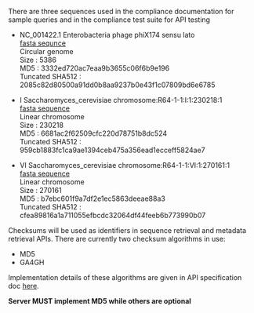 There are three sequences used in the compliance documentation for sample queries and in the compliance test suite for API testing

 * NC_001422.1 Enterobacteria phage phiX174 sensu lato  
    [fasta sequnce](../compliance_suite/sequences/NC.faa)  
    Circular genome  
    Size : 5386  
    MD5 : 3332ed720ac7eaa9b3655c06f6b9e196  
    Tuncated SHA512 : 2085c82d80500a91dd0b8aa9237b0e43f1c07809bd6e6785  

 * I Saccharomyces_cerevisiae chromosome:R64-1-1:I:1:230218:1  
    [fasta sequence](../compliance_suite/sequences/I.faa)  
    Linear chromosome  
    Size : 230218  
    MD5 : 6681ac2f62509cfc220d78751b8dc524  
    Tuncated SHA512 : 959cb1883fc1ca9ae1394ceb475a356ead1ecceff5824ae7

 * VI Saccharomyces_cerevisiae chromosome:R64-1-1:VI:1:270161:1  
    [fasta sequence](../compliance_suite/sequences/VI.faa)  
    Linear chromosome  
    Size : 270161  
    MD5 : b7ebc601f9a7df2e1ec5863deeae88a3  
    Tuncated SHA512 : cfea89816a1a711055efbcdc32064df44feeb6b773990b07

Checksums will be used as identifiers in sequence retrieval and metadata retrieval APIs. There are currently two checksum algorithms in use:

 * MD5
 * GA4GH

Implementation details of these algorithms are given in API specification doc [here](https://docs.google.com/document/d/1q2ZE9YewJTpaqQg82Nrz_jVy8KsDpKoG1T8RvCAAsbI/edit#heading=h.h66j2ox4ydtw).

**Server MUST implement MD5 while others are optional**
